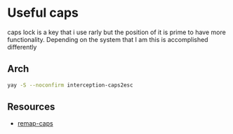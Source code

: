 # Useful caps

caps lock is a key that i use rarly but the position of it is prime to have more
functionality. Depending on the system that I am this is accomplished differently

## Arch

```bash
yay -S --noconfirm interception-caps2esc
```

## Resources
- [remap-caps](https://www.dannyguo.com/blog/remap-caps-lock-to-escape-and-control/)
